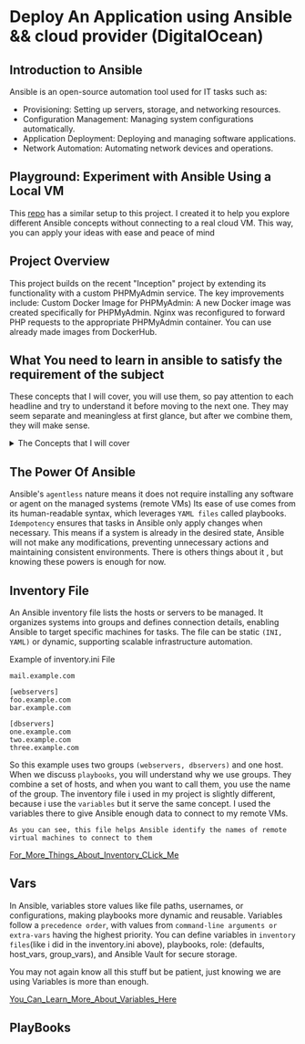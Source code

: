 # Deploy An Application using Ansible && cloud provider (DigitalOcean)

## Introduction to Ansible

Ansible is an open-source automation tool used for IT tasks such as:
- Provisioning: Setting up servers, storage, and networking resources.
- Configuration Management: Managing system configurations automatically.
- Application Deployment: Deploying and managing software applications.
- Network Automation: Automating network devices and operations.

## Playground: Experiment with Ansible Using a Local VM

This [repo](https://github.com/imaddine1/virtualBox-automated) has a similar setup to this project. I created it to help you explore different Ansible concepts without connecting to a real cloud VM. This way, you can apply your ideas with ease and peace of mind

## Project Overview

This project builds on the recent "Inception" project by extending its functionality with a custom PHPMyAdmin service. The key improvements include:
Custom Docker Image for PHPMyAdmin:
A new Docker image was created specifically for PHPMyAdmin.
Nginx was reconfigured to forward PHP requests to the appropriate PHPMyAdmin container.
You can use already made images from DockerHub.

## What You need to learn in ansible to satisfy the requirement of the subject

These concepts that I will cover, you will use them, so pay attention to each headline and try to understand it before moving to the next one. They may seem separate and meaningless at first glance, but after we combine them, they will make sense.

<details>

  <summary>The Concepts that I will cover</summary>
    - The power of ansible
    - Inventory File
    - Vars
    - PlayBooks
    - Modules && Plugins
    - Roles
    - Security
    - Conclusion
</details>


## The Power Of Ansible

Ansible's `agentless` nature means it does not require installing any software or agent on the managed systems (remote VMs)
Its ease of use comes from its human-readable syntax, which leverages `YAML files` called playbooks. 
`Idempotency` ensures that tasks in Ansible only apply changes when necessary. This means if a system is already in the desired state, Ansible will not make any modifications, preventing unnecessary actions and maintaining consistent environments.
There is others things about it , but knowing these powers is enough for now.

## Inventory File

An Ansible inventory file lists the hosts or servers to be managed. It organizes systems into groups and defines connection details, enabling Ansible to target specific machines for tasks. The file can be static `(INI, YAML)` or dynamic, supporting scalable infrastructure automation.

Example of inventory.ini File

```
mail.example.com

[webservers]
foo.example.com
bar.example.com

[dbservers]
one.example.com
two.example.com
three.example.com

```

So this example uses two groups `(webservers, dbservers)` and one host. When we discuss `playbooks`, you will understand why we use groups. They combine a set of hosts, and when you want to call them, you use the name of the group.
The inventory file i used in my project is slightly different, because i use the `variables` but it serve the same concept.
I used the variables there to give Ansible enough data to connect to my remote VMs.

`` As you can see, this file helps Ansible identify the names of remote virtual machines to connect to them  ``

[For_More_Things_About_Inventory_CLick_Me](https://docs.ansible.com/ansible/latest/inventory_guide/intro_inventory.html)

## Vars

In Ansible, variables store values like file paths, usernames, or configurations, making playbooks more dynamic and reusable. Variables follow a `precedence order`, with values from `command-line arguments or extra-vars` having the highest priority. You can define variables in `inventory files`(like i did in the inventory.ini above), playbooks, role: (defaults, host_vars, group_vars), and Ansible Vault for secure storage.

You may not again know all this stuff but be patient, just knowing we are using Variables is more than enough.

[You_Can_Learn_More_About_Variables_Here](https://docs.ansible.com/ansible/latest/playbook_guide/playbooks_variables.html)

## PlayBooks

